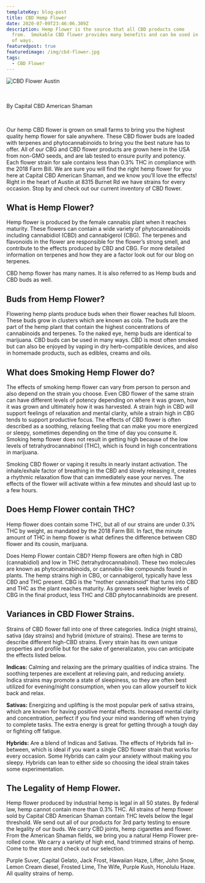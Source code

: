 ```yaml
---
templateKey: blog-post
title: CBD Hemp Flower
date: 2020-07-09T23:46:06.309Z
description: Hemp Flower is the source that all CBD products come
  from.  Smokable CBD flower provides many benefits and can be used in a variety
  of ways.
featuredpost: true
featuredimage: /img/cbd-flower.jpg
tags:
  - CBD Flower
---
```

![CBD Flower Austin](/img/cbd-flower.jpg "CBD Hemp Flower Austin")

<br><br>By Capital CBD American Shaman

<br>

Our hemp CBD flower is grown on small farms to bring you the highest quality hemp flower for sale anywhere.  These CBD flower buds are loaded with terpenes and phytocannabinoids to bring you the best nature has to offer.  All of our CBG and CBD flower products are grown here in the USA from non-GMO seeds, and are lab tested to ensure purity and potency.  Each flower strain for sale contains less than 0.3% THC in compliance with the 2018 Farm Bill.  We are sure you will find the right hemp flower for you here at Capital CBD American Shaman, and we know you’ll love the effects!  Right in the heart of Austin at 8315 Burnet Rd we have strains for every occasion.  Stop by and check out our current inventory of CBD flower.

## What is Hemp Flower?

Hemp flower is produced by the female cannabis plant when it reaches maturity.  These flowers can contain a wide variety of phytocannabinoids including cannabidiol (CBD) and cannabigerol (CBG).  The terpenes and flavonoids in the flower are responsible for the flower’s strong smell, and contribute to the effects produced by CBD and CBG.  For more detailed information on terpenes and how they are a factor look out for our blog on terpenes.

CBD hemp flower has many names.  It is also referred to as Hemp buds and CBD buds as well.

## Buds from Hemp Flower?

Flowering hemp plants produce buds when their flower reaches full bloom.  These buds grow in clusters which are known as cola.  The buds are the part of the hemp plant that contain the highest concentrations of cannabinoids and terpenes.  To the naked eye, hemp buds are identical to marijuana. CBD buds can be used in many ways.  CBD is most often smoked but can also be enjoyed by vaping in dry herb-compatible devices, and also in homemade products, such as edibles, creams and oils. 

## What does Smoking Hemp Flower do?

The effects of smoking hemp flower can vary from person to person and also depend on the strain you choose.  Even CBD flower of the same strain can have different levels of potency depending on where it was grown, how it was grown and ultimately how it was harvested.  A strain high in CBD will support feelings of relaxation and mental clarity, while a strain high in CBG tends to support productive focus.  The effects of CBD flower is often described as a soothing, relaxing feeling that can make you more energized or sleepy, sometimes depending on the time of day you consume it.  Smoking hemp flower does not result in getting high because of the low levels of tetrahydrocannabinol (THC), which is found in high concentrations in marijuana.

Smoking CBD flower or vaping it results in nearly instant activation.  The inhale/exhale factor of breathing in the CBD and slowly releasing it, creates a rhythmic relaxation flow that can immediately ease your nerves.  The effects of the flower will activate within a few minutes and should last up to a few hours.

## Does Hemp Flower contain THC?

Hemp flower does contain some THC, but all of our strains are under 0.3% THC by weight, as mandated by the 2018 Farm Bill.  In fact, the minute amount of THC in hemp flower is what defines the difference between CBD flower and its cousin, marijuana.

Does Hemp Flower contain CBD?  Hemp flowers are often high in CBD (cannabidiol) and low in THC (tetrahydrocannabinol).  These two molecules are known as phytocannabinoids, or cannabis-like compounds found in plants.  The hemp strains high in CBG, or cannabigerol, typically have less CBD and THC present.  CBG is the “mother cannabinoid” that turns into CBD and THC as the plant reaches maturity.  As growers seek higher levels of CBG in the final product, less THC and CBD phytocannabinoids are present.

## Variances in CBD Flower Strains.

Strains of CBD flower fall into one of three categories.  Indica (night strains), sativa (day strains) and hybrid (mixture of strains).  These are terms to describe different high-CBD strains.  Every strain has its own unique properties and profile but for the sake of generalizaton, you can anticipate the effects listed below.

<b>Indicas:</b> Calming and relaxing are the primary qualities of indica strains.  The soothing terpenes are excellent at relieving pain, and reducing anxiety.  Indica strains may promote a state of sleepiness, so they are often best utilized for evening/night consumption, when you can allow yourself to kick back and relax.

<b>Sativas:</b> Energizing and uplifting is the most popular perk of sativa strains, which are known for having positive mental effects.  Increased mental clarity and concentration, perfect if you find your mind wandering off when trying to complete tasks.  The extra energy is great for getting through a tough day or fighting off fatigue.

<b>Hybrids:</b> Are a blend of Indicas and Sativas.  The effects of Hybrids fall in-between, which is ideal if you want a single CBD flower strain that works for every occasion.  Some Hybrids can calm your anxiety without making you sleepy.  Hybrids can lean to either side so choosing the ideal strain takes some experimentation.  

## The Legality of Hemp Flower.

Hemp flower produced by industrial hemp is legal in all 50 states.  By federal law, hemp cannot contain more than 0.3% THC.  All strains of hemp flower sold by Capital CBD American Shaman contain THC levels below the legal threshold.  We send out all of our products for 3rd party testing to ensure the legality of our buds.  We carry CBD joints, hemp cigarettes and flower.  From the American Shaman fields, we bring you a natural Hemp Flower pre-rolled cone.  We carry a variety of high end, hand trimmed strains of hemp.  Come to the store and check out our selection.  

Purple Suver, Capital Gelato, Jack Frost, Hawaiian Haze, Lifter, John Snow, Lemon Cream diesel, Frosted Lime, The Wife, Purple Kush, Honolulu Haze.  All quality strains of hemp.